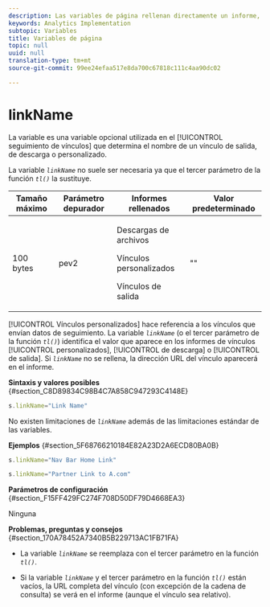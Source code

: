 ```yaml
---
description: Las variables de página rellenan directamente un informe, como pageName, Props de lista, Variables de lista, etc.
keywords: Analytics Implementation
subtopic: Variables
title: Variables de página
topic: null
uuid: null
translation-type: tm+mt
source-git-commit: 99ee24efaa517e8da700c67818c111c4aa90dc02

---
```




# linkName

La variable es una variable opcional utilizada en el [!UICONTROL seguimiento de vínculos] que determina el nombre de un vínculo de salida, de descarga o personalizado.


<!-- 

linkName.xml

 -->

La variable *`linkName`* no suele ser necesaria ya que el tercer parámetro de la función *`tl()`* la sustituye.

<table id="table_4B0D1C9AADA542A59B626E077D5FC568"> 
 <thead> 
  <tr> 
   <th class="entry"> Tamaño máximo </th> 
   <th class="entry"> Parámetro depurador </th> 
   <th class="entry"> Informes rellenados </th> 
   <th class="entry"> Valor predeterminado </th> 
  </tr> 
 </thead>
 <tbody> 
  <tr> 
   <td> 100 bytes </td> 
   <td> pev2 </td> 
   <td> <p>Descargas de archivos </p> <p>Vínculos personalizados </p> <p>Vínculos de salida </p> </td> 
   <td> "" </td> 
  </tr> 
 </tbody> 
</table>

[!UICONTROL Vínculos personalizados] hace referencia a los vínculos que envían datos de seguimiento. La variable *`linkName`* (o el tercer parámetro de la función *`tl()`*) identifica el valor que aparece en los informes de vínculos [!UICONTROL personalizados], [!UICONTROL de descarga] o [!UICONTROL de salida]. Si *`linkName`* no se rellena, la dirección URL del vínculo aparecerá en el informe.

**Sintaxis y valores posibles** {#section_C8D89834C98B4C7A858C947293C4148E}

```js
s.linkName="Link Name"
```

No existen limitaciones de *`linkName`* además de las limitaciones estándar de las variables.

**Ejemplos** {#section_5F68766210184E82A23D2A6ECD80BA0B}

```js
s.linkName="Nav Bar Home Link"
```

```js
s.linkName="Partner Link to A.com"
```

**Parámetros de configuración** {#section_F15FF429FC274F708D50DF79D4668EA3}

Ninguna

**Problemas, preguntas y consejos** {#section_170A78452A7340B5B229713AC1FB71FA}

* La variable *`linkName`* se reemplaza con el tercer parámetro en la función *`tl()`*.

* Si la variable *`linkName`* y el tercer parámetro en la función *`tl()`* están vacíos, la URL completa del vínculo (con excepción de la cadena de consulta) se verá en el informe (aunque el vínculo sea relativo).
